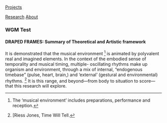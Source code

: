 <!-- NAV for all headers !-->
[Projects](https://paulabbott.net/index.html)
<!--[Future](https://paulabbott.net/future/)!-->
[Research](https://paulabbott.net/research/)
[About](https://paulabbott.net/about/)
<!-- end nav! -->

### WGM Test  

#### DRAPED FRAMES: Summary of Theoretical and Artistic framework

It is demonstrated that the musical environment [^1] is animated by polyvalent real and imagined elements. In the context of the embodied sense of temporality and musical timing, multiple- oscillating rhythms make up organism and environment, through a mix of internal, “endogenous timebase” (pulse, heart, brain,) and ‘external’ (gestural and environmental) rhythms. [^2] It is this range, and beyond—from body to situation to score— that this research will explore.

[^1]: The ‘musical environment’ includes preparations, performance and reception.
[^2]: [Riess Jones, Time Will Tell.
